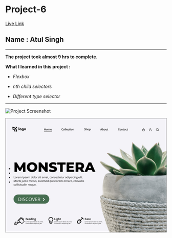 # Project-6

[Live Link](https://atul-ineuron-project.netlify.app/ "Netlify")

## Name : Atul Singh

---

**The project took almost 9 hrs to complete.**

**What I learned in this project :**

- _Flexbox_

- _nth child selectors_
- _Different type selector_

---

![Project Screenshot](https://img.shields.io/badge/LiveClass-Project--6-yellow)

![LCO](./6.png)
